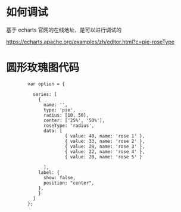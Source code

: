 # 如何调试 

基于 echarts 官网的在线地址，是可以进行调试的

https://echarts.apache.org/examples/zh/editor.html?c=pie-roseType

# 圆形玫瑰图代码

```
        var option = {

          series: [
            {
              name: '',
              type: 'pie',
              radius: [10, 50],
              center: ['25%', '50%'],
              roseType: 'radius',
              data: [
                      { value: 40, name: 'rose 1' },
                      { value: 33, name: 'rose 2' },
                      { value: 28, name: 'rose 3' },
                      { value: 22, name: 'rose 4' },
                      { value: 20, name: 'rose 5' }

              ],
            label: {
              show: false,
              position: "center",
            },
            }
          ]
        };
```

